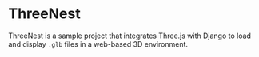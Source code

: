 # ThreeNest
ThreeNest is a sample project that integrates Three.js with Django to load and display `.glb` files in a web-based 3D environment.
